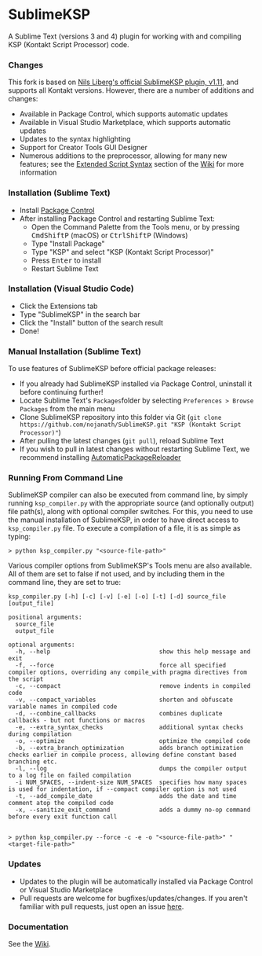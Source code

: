 # SublimeKSP

A Sublime Text (versions 3 and 4) plugin for working with and compiling KSP (Kontakt Script Processor) code.

### Changes
This fork is based on [Nils Liberg's official SublimeKSP plugin, v1.11](http://nilsliberg.se/ksp/), and supports all Kontakt versions.
However, there are a number of additions and changes:

* Available in Package Control, which supports automatic updates
* Available in Visual Studio Marketplace, which supports automatic updates
* Updates to the syntax highlighting
* Support for Creator Tools GUI Designer
* Numerous additions to the preprocessor, allowing for many new features; see the [Extended Script Syntax](https://github.com/nojanath/SublimeKSP/wiki#extended-script-syntax) section of the [Wiki](https://github.com/nojanath/SublimeKSP/wiki) for more information

### Installation (Sublime Text)

* Install [Package Control](https://packagecontrol.io/installation)
* After installing Package Control and restarting Sublime Text:
  * Open the Command Palette from the Tools menu, or by pressing <kbd>Cmd</kbd><kbd>Shift</kbd><kbd>P</kbd> (macOS) or <kbd>Ctrl</kbd><kbd>Shift</kbd><kbd>P</kbd> (Windows)
  * Type "Install Package"
  * Type "KSP" and select "KSP (Kontakt Script Processor)"
  * Press <kbd>Enter</kbd> to install
  * Restart Sublime Text

### Installation (Visual Studio Code)

* Click the Extensions tab
* Type "SublimeKSP" in the search bar
* Click the "Install" button of the search result
* Done!

### Manual Installation (Sublime Text)

To use features of SublimeKSP before official package releases:

 * If you already had SublimeKSP installed via Package Control, uninstall it before continuing further!
 * Locate Sublime Text's `Packages`folder by selecting `Preferences > Browse Packages` from the main menu
 * Clone SublimeKSP repository into this folder via Git (`git clone https://github.com/nojanath/SublimeKSP.git "KSP (Kontakt Script Processor)"`)
 * After pulling the latest changes (`git pull`), reload Sublime Text
 * If you wish to pull in latest changes without restarting Sublime Text, we recommend installing [Automatic​Package​Reloader](https://packagecontrol.io/packages/AutomaticPackageReloader)

### Running From Command Line

SublimeKSP compiler can also be executed from command line, by simply running `ksp_compiler.py` with the appropriate source (and optionally output) file path(s),
along with optional compiler switches.
For this, you need to use the manual installation of SublimeKSP, in order to have direct access to `ksp_compiler.py` file. To execute a compilation of a file,
it is as simple as typing:

```
> python ksp_compiler.py "<source-file-path>"
```

Various compiler options from SublimeKSP's Tools menu are also available. All of them are set to false if not used,
and by including them in the command line, they are set to true:

```
ksp_compiler.py [-h] [-c] [-v] [-e] [-o] [-t] [-d] source_file [output_file]

positional arguments:
  source_file
  output_file

optional arguments:
  -h, --help                               show this help message and exit
  -f, --force                              force all specified compiler options, overriding any compile_with pragma directives from the script
  -c, --compact                            remove indents in compiled code
  -v, --compact_variables                  shorten and obfuscate variable names in compiled code
  -d, --combine_callbacks                  combines duplicate callbacks - but not functions or macros
  -e, --extra_syntax_checks                additional syntax checks during compilation
  -o, --optimize                           optimize the compiled code
  -b, --extra_branch_optimization          adds branch optimization checks earlier in compile process, allowing define constant based branching etc.
  -l, --log                                dumps the compiler output to a log file on failed compilation
  -i NUM_SPACES, --indent-size NUM_SPACES  specifies how many spaces is used for indentation, if --compact compiler option is not used
  -t, --add_compile_date                   adds the date and time comment atop the compiled code
  -x, --sanitize_exit_command              adds a dummy no-op command before every exit function call


> python ksp_compiler.py --force -c -e -o "<source-file-path>" "<target-file-path>"
```

### Updates
* Updates to the plugin will be automatically installed via Package Control or Visual Studio Marketplace
* Pull requests are welcome for bugfixes/updates/changes. If you aren't familiar with pull requests,
just open an issue [here](https://github.com/nojanath/SublimeKSP/issues).

### Documentation
See the [Wiki](https://github.com/nojanath/SublimeKSP/wiki).
